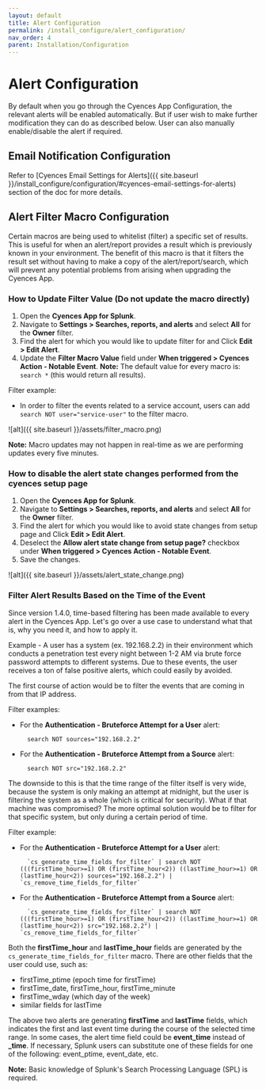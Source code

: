```yaml
---
layout: default
title: Alert Configuration
permalink: /install_configure/alert_configuration/
nav_order: 4
parent: Installation/Configuration
---
```


# Alert Configuration

By default when you go through the Cyences App Configuration, the relevant alerts will be enabled automatically. But if user wish to make further modification they can do as described below. User can also manually enable/disable the alert if required.

## Email Notification Configuration

Refer to [Cyences Email Settings for Alerts]({{ site.baseurl }}/install_configure/configuration/#cyences-email-settings-for-alerts) section of the doc for more details.


## Alert Filter Macro Configuration

Certain macros are being used to whitelist (filter) a specific set of results. This is useful for when an alert/report provides a result which is previously known in your environment. The benefit of this macro is that it filters the result set without having to make a copy of the alert/report/search, which will prevent any potential problems from arising when upgrading the Cyences App.  

### How to Update Filter Value (Do not update the macro directly)
1. Open the **Cyences App for Splunk**.
2. Navigate to **Settings > Searches, reports, and alerts** and select **All** for the **Owner** filter.
3. Find the alert for which you would like to update filter for and Click **Edit > Edit Alert**.
4. Update the **Filter Macro Value** field under **When triggered > Cyences Action - Notable Event**.
**Note:** The default value for every macro is: `search *` (this would return all results). 

Filter example:
* In order to filter the events related to a service account, users can add `search NOT user="service-user"` to the filter macro.

![alt]({{ site.baseurl }}/assets/filter_macro.png)

**Note:** Macro updates may not happen in real-time as we are performing updates every five minutes.

### How to disable the alert state changes performed from the cyences setup page 

1. Open the **Cyences App for Splunk**.
2. Navigate to **Settings > Searches, reports, and alerts** and select **All** for the **Owner** filter.
3. Find the alert for which you would like to avoid state changes from setup page and Click **Edit > Edit Alert**.
4. Deselect the **Allow alert state change from setup page?** checkbox under **When triggered > Cyences Action - Notable Event**.
5. Save the changes.

![alt]({{ site.baseurl }}/assets/alert_state_change.png)


### Filter Alert Results Based on the Time of the Event

Since version 1.4.0, time-based filtering has been made available to every alert in the Cyences App. Let's go over a use case to understand what that is, why you need it, and how to apply it. 

Example - A user has a system (ex. 192.168.2.2) in their environment which conducts a penetration test every night between 1-2 AM via brute force password attempts to different systems. Due to these events, the user receives a ton of false positive alerts, which could easily by avoided. 

The first course of action would be to filter the events that are coming in from that IP address.

Filter examples: 

* For the **Authentication - Bruteforce Attempt for a User** alert: 

        search NOT sources="192.168.2.2"

* For the **Authentication - Bruteforce Attempt from a Source** alert: 

        search NOT src="192.168.2.2"

The downside to this is that the time range of the filter itself is very wide, because the system is only making an attempt at midnight, but the user is filtering the system as a whole (which is critical for security). What if that machine was compromised? The more optimal solution would be to filter for that specific system, but only during a certain period of time. 

Filter example: 

* For the **Authentication - Bruteforce Attempt for a User** alert: 

        `cs_generate_time_fields_for_filter` | search NOT (((firstTime_hour>=1) OR (firstTime_hour<2)) ((lastTime_hour>=1) OR (lastTime_hour<2)) sources="192.168.2.2") | `cs_remove_time_fields_for_filter`

* For the **Authentication - Bruteforce Attempt from a Source** alert: 

        `cs_generate_time_fields_for_filter` | search NOT (((firstTime_hour>=1) OR (firstTime_hour<2)) ((lastTime_hour>=1) OR (lastTime_hour<2)) src="192.168.2.2") | `cs_remove_time_fields_for_filter` 

Both the **firstTime_hour** and **lastTime_hour** fields are generated by the `cs_generate_time_fields_for_filter` macro. There are other fields that the user could use, such as:
* firstTime_ptime (epoch time for firstTime) 
* firstTime_date, firstTime_hour, firstTime_minute 
* firstTime_wday (which day of the week)
* similar fields for lastTime  

The above two alerts are generating **firstTime** and **lastTime** fields, which indicates the first and last event time during the course of the selected time range. In some cases, the alert time field could be **event_time** instead of **_time**. If necessary, Splunk users can substitute one of these fields for one of the following: event_ptime, event_date, etc.

**Note:** Basic knowledge of Splunk's Search Processing Language (SPL) is required.

